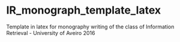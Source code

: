# IR_monograph_template_latex
Template in latex for monography writing of the class of Information Retrieval - University of Aveiro 2016
